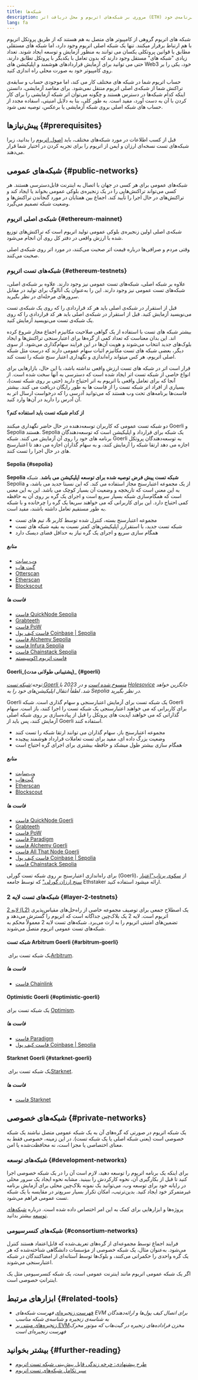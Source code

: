 ```yaml
---
title: شبکه‌ها
description: مروری بر شبکه‌های اتریوم و محل دریافت اتر (ETH) شبکه‌ی تست برای آزمایش برنامه‌ی خود.
lang: fa
---
```


شبکه های اتریوم گروهی از کامپیوتر های متصل به هم هستند که از طریق پروتکل اتریوم با هم ارتباط برقرار میکنند. تنها یک شبکه اصلی اتریوم وجود دارد، اما شبکه‌ های مستقلی مطابق با قوانین پروتکلی یکسان می توانند به منظور آزمایش و توسعه ایجاد شوند. تعداد زیادی "شبکه‌ های" مستقل وجود دارند که بدون تعامل با یکدیگر با پروتکل تطابق دارند. حتی می توانید برای آزمایش قراردادهای هوشمند و اپلیکیشن‌ های Web3 خود، یکی را بر روی کامپیوتر خود به صورت محلی راه اندازی کنید.

حساب اتریوم شما در شبکه های مختلف کار می کند، اما موجودی حساب و سابقه‌ی تراکنش شما از شبکه‌ی اصلی اتریوم منتقل نمی‌شود. برای مقاصد آزمایشی، دانستن اینکه کدام شبکه‌ها در دسترس هستند و چگونه می‌توان اتر شبکه آزمایشی را برای کار کردن با آن به دست آورد، مفید است. به طور کلی، بنا به دلایل امنیتی، اسفاده مجدد از حساب های شبکه اصلی بروی شبکه‌ آزمایشی یا برعکس، توصیه نمی شود.

## پیش‌نیازها {#prerequisites}

قبل از کسب اطلاعات در مورد شبکه‌های مختلف، باید [اصول اتریوم](/developers/docs/intro-to-ethereum/) را بدانید، زیرا شبکه‌های تست نسخه‌ای ارزان و ایمن از اتریوم را برای تجربه کردن در اختیار شما قرار می‌دهند.

## شبکه‌های عمومی {#public-networks}

شبکه‌های عمومی برای هر کسی در جهان با اتصال به اینترنت قابل‌دسترسی هستند. هر کسی می‌تواند تراکنش‌هایی را در یک زنجیره‌ی بلوکی عمومی بخواند یا ایجاد کند و تراکنش‌های در حال اجرا را تأیید کند. اجماع بین همتایان در مورد گنجاندن تراکنش‌ها و وضعیت شبکه تصمیم می‌گیرد.

### شبکه‌ی اصلی اتریوم {#ethereum-mainnet}

شبکه‌ی اصلی اولین زنجیره‌ی بلوکی عمومی تولید اتریوم است که تراکنش‌های توزیع شده با ارزش واقعی در دفتر کل روی آن انجام می‌شود.

وقتی مردم و صرافی‌ها درباره قیمت اتر صحبت می‌کنند، در مورد اتر روی شبکه‌ی اصلی صحبت می‌کنند.

### شبکه‌های تست اتریوم {#ethereum-testnets}

علاوه بر شبکه اصلی، شبکه‌های تست عمومی نیز وجود دارند. علاوه بر شبکه‌ی اصلی، شبکه‌های تست عمومی نیز وجود دارند. این را به‌عنوان یک آنالوگ برای تولید در مقابل سرورهای مرحله‌ای در نظر بگیرید.

قبل از استقرار در شبکه‌ی اصلی باید هر کد قراردادی را که روی یک شبکه‌ی تست می‌نویسید آزمایش کنید. قبل از استقرار در شبکه‌ی اصلی باید هر کد قراردادی را که روی یک شبکه‌ی تست می‌نویسید آزمایش کنید.

بیشتر شبکه‌ های تست با استفاده از یک گواهی صلاحیت مکانیزم اجماع مجاز شروع کرده اند. این بدان معناست که تعداد کمی از گره‌ها برای اعتبارسنجی تراکنش‌ها و ایجاد بلوک‌های جدید انتخاب می‌شوند و هویت آن‌ها در این فرایند سهام‌گذاری می‌شود. از سوی دیگر، بعضی شبکه های تست مکانیزم اثبات سهام عمومی دارند که درست مثل شبکه اصلی اتریوم، هر کس میتواند راه‌اندازی و نگهداری اعتبار سنج شبکه را تست کند.

قرار است اتر در شبکه های تست ارزش واقعی نداشته باشد، یا این حال، بازارهایی برای انواع خاصی از شبکه تست اتر ایجاد شده است که دسترسی به آنها سخت شده است. از آنجا که برای تعامل واقعی با اتریوم به اتر احتیاج دارید (حتی بر روی شبکه تست)، بسیاری از افراد اتر شبکه‌ تست را از فاست ها به طور رایگان دریافت می کنند. بیشتر فاست‌ها برنامه‌های تحت وب هستند که می‌توانید آدرسی را که درخواست ارسال اتر به آن آدرس را دارید در آن‌ها وارد کنید.

#### از کدام شبکه‌ تست باید استفاده کنم؟

دو شبکه تست عمومی که کاربران توسعه‌دهنده در حال حاضر نگهداری میکنند Goerli و Sepolia هستند. Sepolia یک شبکه‌ برای قرارداد‌ و اپلیکیشن است که توسعه‌دهندگان برنامه های خود را روی آن آزمایش می کنند. شبکه‌ Goerli به توسعه‌دهندگان پروتکل اجازه می دهد ارتقا شبکه را آزمایش کنند، و به سهام گذاران اجازه می دهد تا اعتبارسنج های در حال اجرا را تست کنند.

#### Sepolia {#sepolia}

**Sepolia شبکه تست پیش فرض توصیه شده برای توسعه اپلیکیشن می باشد**. شبکه‌ Sepolia از یک مجموعه اعتبارسنج مجاز استفاده می کند. که این نسبتا جدید می باشد، و به این معنی است که تاریخچه و وضعیت آن بسیار کوچک می باشد. این به این معنی است که همگام‌سازی شبکه‌ بسیار سریع است و اجرای یک گره بر روی آن به حافظه کمی احتیاج دارد. این برای کاربرانی که می خواهند سریعا یک گره را چرخانده و با شبکه‌ به طور مستقیم تعامل داشته باشند، مفید است.

- مجموعه اعتبارسنج بسته، کنترل شده توسط کاربر &، تیم های تست
- شبکه‌ تست جدید، با استقرارر اپلیکیشن‌های کمتر نسبت به بقیه شبکه‌ های تست
- همگام سازی سریع و اجرای یک گره نیاز به حداقل فضای دیسک دارد

##### منابع

- [وب سایت](https://sepolia.dev/)
- [گیت هاب](https://github.com/eth-clients/sepolia)
- [Otterscan](https://sepolia.otterscan.io/)
- [Etherscan](https://sepolia.etherscan.io)
- [Blockscout](https://eth-sepolia.blockscout.com/)

##### فاست ها

- [فاست QuickNode Sepolia](https://faucet.quicknode.com/drip)
- [Grabteeth](https://grabteeth.xyz/)
- [فاست PoW](https://sepolia-faucet.pk910.de/)
- [فاست کیف پول Coinbase‏ | Sepolia](https://coinbase.com/faucets/ethereum-sepolia-faucet)
- [فاست Alchemy Sepolia](https://sepoliafaucet.com/)
- [فاست Infura Sepolia](https://www.infura.io/faucet)
- [فاست Chainstack Sepolia](https://faucet.chainstack.com/sepolia-faucet)
- [فاست اتریوم اکوسیستم](https://www.ethereum-ecosystem.com/faucets/ethereum-sepolia)

#### Goerli_(پشتیبانی طولانی مدت)_ {#goerli}

_توجه:[شبکه‌ تست Goerli منسوخ شده است](https://ethereum-magicians.org/t/proposal-predictable-ethereum-testnet-lifecycle/11575/17) و در 2023 با [Holesovice](https://github.com/eth-clients/holesovice) جایگزین خواهد شد. لطفاً انتقال اپلیکیشن‌های خود را به Sepolia در نظر بگیرید._

Goerli یک شبکه‌ تست برای آزمایش اعتبارسنجی و سهام گذاری است. شبکه‌ Goerli برای کاربرانی که می خواهند اعتبارسنجی یک شبکه‌ تست را اجرا کنند، باز است. سهام گذارانی که می خواهند آپدیت های پروتکل را قبل از پیاده‌سازی بر روی شبکه اصلی آزمایش کنند، پس باید از Goerli استفاده کنند.

- مجموعه اعتبارسنج باز، سهام گذاران می توانند ارتقا شبکه‌ را تست کنند
- وضعیت بزرگ داده ای، مفید برای تست تعاملات قرارداد هوشمند پیچیده
- همگام سازی بیشتر طول میشکد و حافظه بیشتری برای اجرای گره احتیاج است

##### منابع

- [وب‌سایت](https://goerli.net/)
- [گیت‌هاب](https://github.com/eth-clients/goerli)
- [Etherscan](https://goerli.etherscan.io)
- [Blockscout](https://eth-goerli.blockscout.com/)

##### فاست ها

- [فاست QuickNode Goerli](https://faucet.quicknode.com/drip)
- [Grabteeth](https://grabteeth.xyz/)
- [فاست PoW](https://goerli-faucet.pk910.de/)
- [فاست Paradigm](https://faucet.paradigm.xyz/)
- [فاست Alchemy Goerli](https://goerlifaucet.com/)
- [فاست All That Node Goerli](https://www.allthatnode.com/faucet/ethereum.dsrv)
- [فاست کیف پول Coinbase | Sepolia](https://coinbase.com/faucets/ethereum-goerli-faucet)
- [فاست Chainstack Sepolia](https://faucet.chainstack.com/goerli-faucet)

برای راه‌اندازی اعتبارسنج بر روی شبکه تست گورلی (Goerli)، از [سکوی پرتاپ"اعتبار سنج ارزان گورلی"](https://goerli.launchpad.ethstaker.cc/en/) که توسط جامعه Ethstaker ارائه میشود استفاده کنید.

### شبکه‌های تست لایه 2 {#layer-2-testnets}

[لایه 2 (L2)](/layer-2/) یک اصطلاح جمعی برای توصیف مجموعه خاصی از راه‌حل‌های مقیاس‌پذیری اتریوم است. لایه 2 یک بلاک‌چین جداگانه است که اتریوم را گسترش می‌دهد و تضمین‌های امنیتی اتریوم را به ارث می‌برد. شبکه‌های تست لایه 2 معمولاً محکم به شبکه‌های تست عمومی اتریوم متصل می‌شوند.

#### شبکه تست Arbitrum Goerli {#arbitrum-goerli}

یک شبکه‌ تست برای [‏Arbitrum](https://arbitrum.io/).

##### فاست ها

- [فاست Chainlink](https://faucets.chain.link/)

#### Optimistic Goerli {#optimistic-goerli}

یک شبکه‌ تست برای [Optimism](https://www.optimism.io/).

##### فاست ها

- [فاست Paradigm](https://faucet.paradigm.xyz/)
- [فاست کیف پول Coinbase | Sepolia](https://coinbase.com/faucets/optimism-goerli-faucet)

#### Starknet Goerli {#starknet-goerli}

یک شبکه تست برای [‏Starknet‏](https://www.starknet.io).

##### فاست ها

- [فاست Starknet](https://faucet.goerli.starknet.io)

## شبکه‌های خصوصی {#private-networks}

یک شبکه‌ اتریوم در صورتی که گره‌های آن به یک شبکه‌ عمومی متصل نباشند یک شبکه‌ خصوصی است (یعنی شبکه اصلی یا یک شبکه تست). در این زمینه، خصوصی فقط به معنای اختصاصی یا مجزا است، نه محافظت‌شده یا امن.

### شبکه‌های توسعه {#development-networks}

برای اینکه یک برنامه اتریوم را توسعه دهید، لازم است آن را در یک شبکه‌ خصوصی اجرا کنید تا قبل از بکارگیری آن، نحوه‌ کارکردش را ببینید. مشابه نحوه‌ ایجاد یک سرور محلی در رایانه خود برای توسعه‌ وب، می‌توانید یک نمونه بلاک‌چین محلی برای آزمایش برنامه غیرمتمرکز خود ایجاد کنید. بدین‌ترتیب، امکان تکرار بسیار سریع‌تر در مقایسه با یک شبکه‌ تست عمومی فراهم می‌شود.

پروژه‌ها و ابزارهایی برای کمک به این امر اختصاص داده شده است. درباره‌ [شبکه‌های توسعه](/developers/docs/development-networks/) بیشتر بدانید.

### شبکه‌های کنسرسیومی {#consortium-networks}

فرایند اجماع توسط مجموعه‌ای از گره‌های تعریف‌شده که قابل‌اعتماد هستند کنترل می‌شود. به‌عنوان مثال، یک شبکه‌ خصوصی از مؤسسات دانشگاهی شناخته‌شده که هر یک گره‌ واحدی را حکمرانی می‌کنند، و بلوک‌ها توسط آستانه‌ای از امضاکنندگان در شبکه اعتبارسنجی می‌شوند.

اگر یک شبکه‌ عمومی اتریوم مانند اینترنت عمومی است، یک شبکه‌ کنسرسیومی مثل یک اینترانتِ خصوصی است.

## ابزارهای مرتبط {#related-tools}

- [فهرست زنجیره‌ای](https://chainlist.org/) _فهرست شبکه‌های EVM برای اتصال کیف پول‌ها و ارائه‌دهندگان به شناسه‌ی زنجیره و شناسه‌ی شبکه مناسب_
- [زنجیره‌های مبتنی بر EVM‏](https://github.com/ethereum-lists/chains) _مخزن فراداده‌های زنجیره در گیت‌هاب که موتور محرک فهرست زنجیره‌ای است_

## بیشتر بخوانید {#further-reading}

- [طرح پیشنهادی: چرخه زندگی قابل پیش‌بینی شبکه تست اتریوم](https://ethereum-magicians.org/t/proposal-predictable-ethereum-testnet-lifecycle/11575/17)
- [سیر تکامل شبکه‌های تست اتریوم](https://etherworld.co/2022/08/19/the-evolution-of-ethereum-testnet/)
